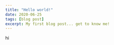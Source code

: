 ```yaml
---
title: "Hello world!"
date: 2020-06-25
tags: [blog post]
excerpt: My first blog post... get to know me!
---
```

hi
